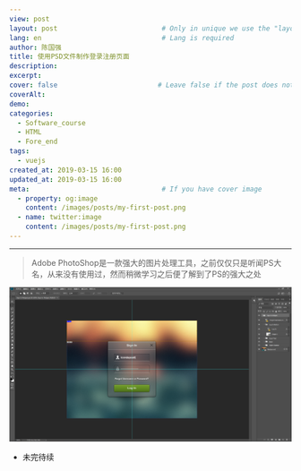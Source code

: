 ```yaml
---
view: post
layout: post                          # Only in unique we use the "layout: post"
lang: en                              # Lang is required
author: 陈国强
title: 使用PSD文件制作登录注册页面
description:
excerpt:
cover: false                         # Leave false if the post does not have cover image, if there is set to true
coverAlt:
demo:
categories:
  - Software_course
  - HTML
  - Fore_end
tags: 
  - vuejs
created_at: 2019-03-15 16:00
updated_at: 2019-03-15 16:00
meta:                                 # If you have cover image
  - property: og:image
    content: /images/posts/my-first-post.png
  - name: twitter:image
    content: /images/posts/my-first-post.png
---
```


---
> Adobe PhotoShop是一款强大的图片处理工具，之前仅仅只是听闻PS大名，从来没有使用过，然而稍微学习之后便了解到了PS的强大之处

![系统截图](../img/PS.png)

+ 未完待续